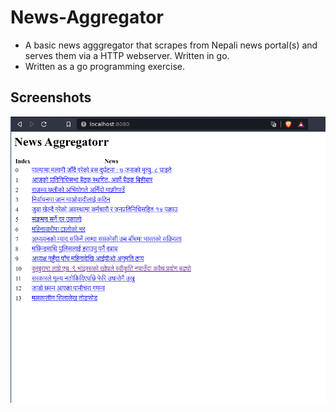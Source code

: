 # News-Aggregator
* A basic news agggregator that scrapes from Nepali news portal(s) and serves them via a HTTP webserver. Written in go.
* Written as a go programming exercise.

## Screenshots

![A basic screenshot](./assets/news-aggregator.png)